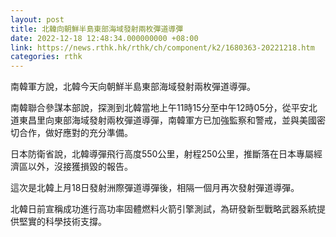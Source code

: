 ```yaml
---
layout: post
title: 北韓向朝鮮半島東部海域發射兩枚彈道導彈
date: 2022-12-18 12:48:34.000000000 +08:00
link: https://news.rthk.hk/rthk/ch/component/k2/1680363-20221218.htm
categories: rthk
---
```


南韓軍方說，北韓今天向朝鮮半島東部海域發射兩枚彈道導彈。

南韓聯合參謀本部說，探測到北韓當地上午11時15分至中午12時05分，從平安北道東昌里向東部海域發射兩枚彈道導彈，南韓軍方已加強監察和警戒，並與美國密切合作，做好應對的充分準備。

日本防衛省說，北韓導彈飛行高度550公里，射程250公里，推斷落在日本專屬經濟區以外，沒接獲損毀的報告。

這次是北韓上月18日發射洲際彈道導彈後，相隔一個月再次發射彈道導彈。

北韓日前宣稱成功進行高功率固體燃料火箭引擎測試，為研發新型戰略武器系統提供堅實的科學技術支撐。
